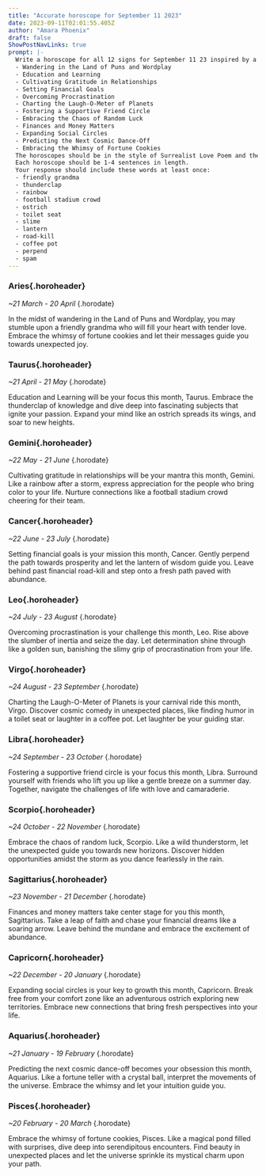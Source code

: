 ```yaml
---
title: "Accurate horoscope for September 11 2023"
date: 2023-09-11T02:01:55.405Z
author: "Amara Phoenix"
draft: false
ShowPostNavLinks: true
prompt: |-
  Write a horoscope for all 12 signs for September 11 23 inspired by a different focus for each. Ensure you do not include the focus in the response:
  - Wandering in the Land of Puns and Wordplay
  - Education and Learning
  - Cultivating Gratitude in Relationships
  - Setting Financial Goals
  - Overcoming Procrastination
  - Charting the Laugh-O-Meter of Planets
  - Fostering a Supportive Friend Circle
  - Embracing the Chaos of Random Luck
  - Finances and Money Matters
  - Expanding Social Circles
  - Predicting the Next Cosmic Dance-Off
  - Embracing the Whimsy of Fortune Cookies
  The horoscopes should be in the style of Surrealist Love Poem and the mood of tender
  Each horoscope should be 1-4 sentences in length.
  Your response should include these words at least once:
  - friendly grandma
  - thunderclap
  - rainbow
  - football stadium crowd
  - ostrich
  - toilet seat
  - slime
  - lantern
  - road-kill
  - coffee pot
  - perpend
  - spam
---
```


### Aries{.horoheader}

*~21 March - 20 April*
{.horodate}

In the midst of wandering in the Land of Puns and Wordplay, you may stumble upon a friendly grandma who will fill your heart with tender love. Embrace the whimsy of fortune cookies and let their messages guide you towards unexpected joy.


### Taurus{.horoheader}

*~21 April - 21 May*
{.horodate}

Education and Learning will be your focus this month, Taurus. Embrace the thunderclap of knowledge and dive deep into fascinating subjects that ignite your passion. Expand your mind like an ostrich spreads its wings, and soar to new heights.


### Gemini{.horoheader}

*~22 May - 21 June*
{.horodate}

Cultivating gratitude in relationships will be your mantra this month, Gemini. Like a rainbow after a storm, express appreciation for the people who bring color to your life. Nurture connections like a football stadium crowd cheering for their team.


### Cancer{.horoheader}

*~22 June - 23 July*
{.horodate}

Setting financial goals is your mission this month, Cancer. Gently perpend the path towards prosperity and let the lantern of wisdom guide you. Leave behind past financial road-kill and step onto a fresh path paved with abundance.


### Leo{.horoheader}

*~24 July - 23 August*
{.horodate}

Overcoming procrastination is your challenge this month, Leo. Rise above the slumber of inertia and seize the day. Let determination shine through like a golden sun, banishing the slimy grip of procrastination from your life.


### Virgo{.horoheader}

*~24 August - 23 September*
{.horodate}

Charting the Laugh-O-Meter of Planets is your carnival ride this month, Virgo. Discover cosmic comedy in unexpected places, like finding humor in a toilet seat or laughter in a coffee pot. Let laughter be your guiding star.


### Libra{.horoheader}

*~24 September - 23 October*
{.horodate}

Fostering a supportive friend circle is your focus this month, Libra. Surround yourself with friends who lift you up like a gentle breeze on a summer day. Together, navigate the challenges of life with love and camaraderie.


### Scorpio{.horoheader}

*~24 October - 22 November*
{.horodate}

Embrace the chaos of random luck, Scorpio. Like a wild thunderstorm, let the unexpected guide you towards new horizons. Discover hidden opportunities amidst the storm as you dance fearlessly in the rain.


### Sagittarius{.horoheader}

*~23 November - 21 December*
{.horodate}

Finances and money matters take center stage for you this month, Sagittarius. Take a leap of faith and chase your financial dreams like a soaring arrow. Leave behind the mundane and embrace the excitement of abundance.


### Capricorn{.horoheader}

*~22 December - 20 January*
{.horodate}

Expanding social circles is your key to growth this month, Capricorn. Break free from your comfort zone like an adventurous ostrich exploring new territories. Embrace new connections that bring fresh perspectives into your life.


### Aquarius{.horoheader}

*~21 January - 19 February*
{.horodate}

Predicting the next cosmic dance-off becomes your obsession this month, Aquarius. Like a fortune teller with a crystal ball, interpret the movements of the universe. Embrace the whimsy and let your intuition guide you.


### Pisces{.horoheader}

*~20 February - 20 March*
{.horodate}

Embrace the whimsy of fortune cookies, Pisces. Like a magical pond filled with surprises, dive deep into serendipitous encounters. Find beauty in unexpected places and let the universe sprinkle its mystical charm upon your path.

